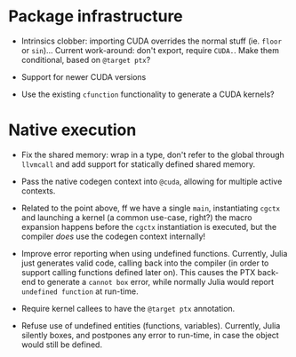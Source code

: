 # Package infrastructure

* Intrinsics clobber: importing CUDA overrides the normal stuff (ie. `floor` or
  `sin`)... Current work-around: don't export, require `CUDA.`. Make them
  conditional, based on `@target ptx`?

* Support for newer CUDA versions

* Use the existing `cfunction` functionality to generate a CUDA kernels?


# Native execution

* Fix the shared memory: wrap in a type, don't refer to the global through
  `llvmcall` and add support for statically defined shared memory.

* Pass the native codegen context into `@cuda`, allowing for multiple active
  contexts.

* Related to the point above, ff we have a single `main`, instantiating `cgctx`
  and launching a kernel (a common use-case, right?) the macro expansion happens
  before the `cgctx` instantiation is executed, but the compiler _does_ use the
  codegen context internally!

* Improve error reporting when using undefined functions. Currently, Julia just
  generates valid code, calling back into the compiler (in order to support
  calling functions defined later on). This causes the PTX back-end to generate
  a `cannot box` error, while normally Julia would report `undefined function`
  at run-time.

* Require kernel callees to have the `@target ptx` annotation.

* Refuse use of undefined entities (functions, variables). Currently, Julia
  silently boxes, and postpones any error to run-time, in case the object would
  still be defined.
